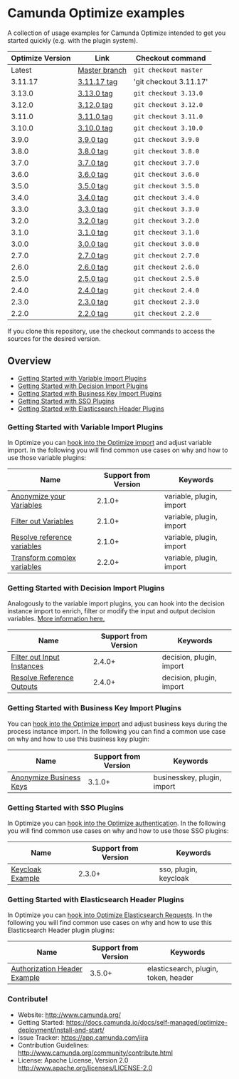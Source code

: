 # Camunda Optimize examples

A collection of usage examples for Camunda Optimize intended to get you started quickly (e.g. with
the plugin system).

| Optimize Version | Link                                                                           | Checkout command     |
|------------------|--------------------------------------------------------------------------------|----------------------|
| Latest           | [Master branch](https://github.com/camunda/camunda-optimize-examples)          | `git checkout master` |
| 3.11.17 | [3.11.17 tag](https://github.com/camunda/camunda-optimize-examples/tree/3.11.17)| 'git checkout 3.11.17'|
| 3.13.0           | [3.13.0 tag](https://github.com/camunda/camunda-optimize-examples/tree/3.13.0) | `git checkout 3.13.0` |
| 3.12.0           | [3.12.0 tag](https://github.com/camunda/camunda-optimize-examples/tree/3.12.0) | `git checkout 3.12.0` |
| 3.11.0           | [3.11.0 tag](https://github.com/camunda/camunda-optimize-examples/tree/3.11.0) | `git checkout 3.11.0` |
| 3.10.0           | [3.10.0 tag](https://github.com/camunda/camunda-optimize-examples/tree/3.10.0) | `git checkout 3.10.0` |
| 3.9.0            | [3.9.0 tag](https://github.com/camunda/camunda-optimize-examples/tree/3.9.0)   | `git checkout 3.9.0` |
| 3.8.0            | [3.8.0 tag](https://github.com/camunda/camunda-optimize-examples/tree/3.8.0)   | `git checkout 3.8.0` |
| 3.7.0            | [3.7.0 tag](https://github.com/camunda/camunda-optimize-examples/tree/3.7.0)   | `git checkout 3.7.0` |
| 3.6.0            | [3.6.0 tag](https://github.com/camunda/camunda-optimize-examples/tree/3.6.0)   | `git checkout 3.6.0` |
| 3.5.0            | [3.5.0 tag](https://github.com/camunda/camunda-optimize-examples/tree/3.5.0)   | `git checkout 3.5.0` |
| 3.4.0            | [3.4.0 tag](https://github.com/camunda/camunda-optimize-examples/tree/3.4.0)   | `git checkout 3.4.0` |
| 3.3.0            | [3.3.0 tag](https://github.com/camunda/camunda-optimize-examples/tree/3.3.0)   | `git checkout 3.3.0` |
| 3.2.0            | [3.2.0 tag](https://github.com/camunda/camunda-optimize-examples/tree/3.2.0)   | `git checkout 3.2.0` |
| 3.1.0            | [3.1.0 tag](https://github.com/camunda/camunda-optimize-examples/tree/3.1.0)   | `git checkout 3.1.0` |
| 3.0.0            | [3.0.0 tag](https://github.com/camunda/camunda-optimize-examples/tree/3.0.0)   | `git checkout 3.0.0` |
| 2.7.0            | [2.7.0 tag](https://github.com/camunda/camunda-optimize-examples/tree/2.7.0)   | `git checkout 2.7.0` |
| 2.6.0            | [2.6.0 tag](https://github.com/camunda/camunda-optimize-examples/tree/2.6.0)   | `git checkout 2.6.0` |
| 2.5.0            | [2.5.0 tag](https://github.com/camunda/camunda-optimize-examples/tree/2.5.0)   | `git checkout 2.5.0` |
| 2.4.0            | [2.4.0 tag](https://github.com/camunda/camunda-optimize-examples/tree/2.4.0)   | `git checkout 2.4.0` |
| 2.3.0            | [2.3.0 tag](https://github.com/camunda/camunda-optimize-examples/tree/2.3.0)   | `git checkout 2.3.0` |
| 2.2.0            | [2.2.0 tag](https://github.com/camunda/camunda-optimize-examples/tree/2.2.0)   | `git checkout 2.2.0` |

If you clone this repository, use the checkout commands to access the sources for the desired
version.

## Overview

- [Getting Started with Variable Import Plugins](#getting-started-with-variable-import-plugins)
- [Getting Started with Decision Import Plugins](#getting-started-with-decision-import-plugins)
- [Getting Started with Business Key Import Plugins](#getting-started-with-business-key-import-plugins)
- [Getting Started with SSO Plugins](#getting-started-with-sso-plugins)
- [Getting Started with Elasticsearch Header Plugins](#getting-started-with-elasticsearch-header-plugins)

### Getting Started with Variable Import Plugins

In Optimize you
can [hook into the Optimize import](https://docs.camunda.io/docs/self-managed/optimize-deployment/plugins/variable-import-plugin/)
and adjust variable import. In the following you will find common use cases on why and how to use
those variable plugins:

| Name                                                                                       | Support from Version | Keywords                 |
|--------------------------------------------------------------------------------------------|----------------------|--------------------------|
| [Anonymize your Variables](plugins/variable-import-plugins/anonymize-variables)            | 2.1.0+               | variable, plugin, import |
| [Filter out Variables](plugins/variable-import-plugins/filter-out-variables)               | 2.1.0+               | variable, plugin, import |
| [Resolve reference variables](plugins/variable-import-plugins/resolve-reference-variables) | 2.1.0+               | variable, plugin, import |
| [Transform complex variables](plugins/variable-import-plugins/transform-complex-variables) | 2.2.0+               | variable, plugin, import |

### Getting Started with Decision Import Plugins

Analogously to the variable import plugins, you can hook into the decision instance import to
enrich, filter or modify the input and output decision
variables. [More information here.](https://docs.camunda.io/docs/self-managed/optimize-deployment/plugins/decision-import-plugin/)

| Name                                                                                   | Support from Version | Keywords                 |
|----------------------------------------------------------------------------------------|----------------------|--------------------------|
| [Filter out Input Instances](plugins/decision-import-plugins/filter-decision-inputs)   | 2.4.0+               | decision, plugin, import |
| [Resolve Reference Outputs](plugins/decision-import-plugins/resolve-reference-outputs) | 2.4.0+               | decision, plugin, import |

### Getting Started with Business Key Import Plugins

You
can [hook into the Optimize import](https://docs.camunda.io/docs/self-managed/optimize-deployment/plugins/businesskey-import-plugin/)
and adjust business keys during the process instance import. In the following you can find a common
use case on why and how to use
this business key plugin:

| Name                                                         | Support from Version | Keywords                    |
|--------------------------------------------------------------|----------------------|-----------------------------|
| [Anonymize Business Keys](plugins/businesskey-import-plugin) | 3.1.0+               | businesskey, plugin, import |

### Getting Started with SSO Plugins

In Optimize you
can [hook into the Optimize authentication](https://docs.camunda.io/docs/self-managed/optimize-deployment/plugins/single-sign-on/).
In the following you will find common use cases on why and how to use
those SSO plugins:

| Name                                              | Support from Version | Keywords              |
|---------------------------------------------------|----------------------|-----------------------|
| [Keycloak Example](optimize-sso-keycloak-example) | 2.3.0+               | sso, plugin, keycloak |

### Getting Started with Elasticsearch Header Plugins

In Optimize you
can [hook into Optimize Elasticsearch Requests](https://docs.camunda.io/docs/self-managed/optimize-deployment/plugins/elasticsearch-header/).
In the following you will find common use cases on why and how to use
this Elasticsearch Header plugin plugins:

| Name                                                                | Support from Version | Keywords                             |
|---------------------------------------------------------------------|----------------------|--------------------------------------|
| [Authorization Header Example](plugins/elasticsearch-header-plugin) | 3.5.0+               | elasticsearch, plugin, token, header |

### Contribute!

- Website: http://www.camunda.org/
- Getting Started: https://docs.camunda.io/docs/self-managed/optimize-deployment/install-and-start/
- Issue Tracker: https://app.camunda.com/jira
- Contribution Guidelines: http://www.camunda.org/community/contribute.html
- License: Apache License, Version 2.0 http://www.apache.org/licenses/LICENSE-2.0
